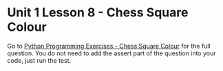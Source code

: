 # Unit 1 Lesson 8 - Chess Square Colour

Go to [Python Programming Exercises - Chess Square Colour](https://inventwithpython.com/PythonProgrammingExercisesGentlyExplained.pdf#page=36) for the full question. You do not need to add the assert part of the question into your code, just run the test.